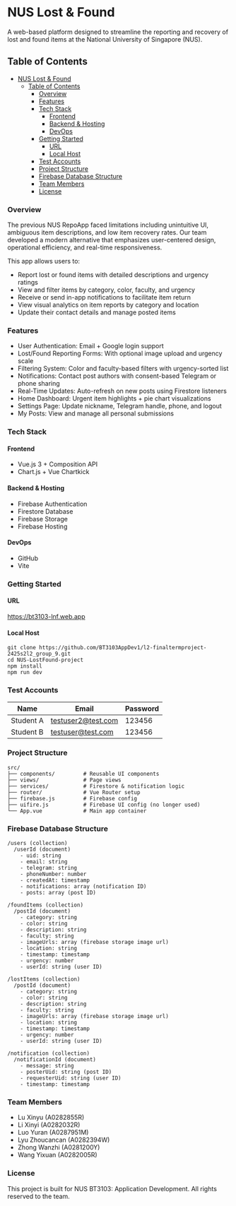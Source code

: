 # NUS Lost & Found

A web-based platform designed to streamline the reporting and recovery of lost and found items at the National University of Singapore (NUS).

## Table of Contents
- [NUS Lost \& Found](#nus-lost--found)
  - [Table of Contents](#table-of-contents)
    - [Overview](#overview)
    - [Features](#features)
    - [Tech Stack](#tech-stack)
      - [Frontend](#frontend)
      - [Backend \& Hosting](#backend--hosting)
      - [DevOps](#devops)
    - [Getting Started](#getting-started)
      - [URL](#url)
      - [Local Host](#local-host)
    - [Test Accounts](#test-accounts)
    - [Project Structure](#project-structure)
    - [Firebase Database Structure](#firebase-database-structure)
    - [Team Members](#team-members)
    - [License](#license)

### Overview

The previous NUS RepoApp faced limitations including unintuitive UI, ambiguous item descriptions, and low item recovery rates. Our team developed a modern alternative that emphasizes user-centered design, operational efficiency, and real-time responsiveness.

This app allows users to:

- Report lost or found items with detailed descriptions and urgency ratings
- View and filter items by category, color, faculty, and urgency
- Receive or send in-app notifications to facilitate item return
- View visual analytics on item reports by category and location
- Update their contact details and manage posted items


### Features

- User Authentication: Email + Google login support
- Lost/Found Reporting Forms: With optional image upload and urgency scale
- Filtering System: Color and faculty-based filters with urgency-sorted list
- Notifications: Contact post authors with consent-based Telegram or phone sharing
- Real-Time Updates: Auto-refresh on new posts using Firestore listeners
- Home Dashboard: Urgent item highlights + pie chart visualizations
- Settings Page: Update nickname, Telegram handle, phone, and logout
- My Posts: View and manage all personal submissions

### Tech Stack

#### Frontend

- Vue.js 3 + Composition API
- Chart.js + Vue Chartkick

#### Backend & Hosting

- Firebase Authentication
- Firestore Database
- Firebase Storage
- Firebase Hosting

#### DevOps

- GitHub
- Vite

### Getting Started 

#### URL
https://bt3103-lnf.web.app

#### Local Host
    git clone https://github.com/BT3103AppDev1/l2-finaltermproject-2425s2l2_group_9.git
    cd NUS-LostFound-project
    npm install
    npm run dev

### Test Accounts

| Name      | Email               | Password |
|-----------|---------------------|----------|
| Student A | testuser2@test.com  | 123456   |
| Student B | testuser@test.com   | 123456   |

### Project Structure

    src/
    ├── components/         # Reusable UI components
    ├── views/              # Page views
    ├── services/           # Firestore & notification logic
    ├── router/             # Vue Router setup
    ├── firebase.js         # Firebase config
    ├── uifire.js           # Firebase UI config (no longer used)
    └── App.vue             # Main app container


### Firebase Database Structure

    /users (collection)
      /userId (document)
        - uid: string
        - email: string
        - telegram: string
        - phoneNumber: number
        - createdAt: timestamp
        - notifications: array (notification ID)
        - posts: array (post ID)

    /foundItems (collection)
      /postId (document)
        - category: string
        - color: string
        - description: string
        - faculty: string
        - imageUrls: array (firebase storage image url)
        - location: string
        - timestamp: timestamp
        - urgency: number
        - userId: string (user ID)
    
    /lostItems (collection)
      /postId (document)
        - category: string
        - color: string
        - description: string
        - faculty: string
        - imageUrls: array (firebase storage image url)
        - location: string
        - timestamp: timestamp
        - urgency: number
        - userId: string (user ID)
  
    /notification (collection)
      /notificationId (document)
        - message: string
        - posterUid: string (post ID)
        - requesterUid: string (user ID)
        - timestamp: timestamp

### Team Members
- Lu Xinyu (A0282855R)
- Li Xinyi (A0282032R)
- Luo Yuran (A0287951M)
- Lyu Zhoucancan (A0282394W)
- Zhong Wanzhi (A0281200Y)
- Wang Yixuan (A0282005R)

### License

This project is built for NUS BT3103: Application Development. 
All rights reserved to the team.